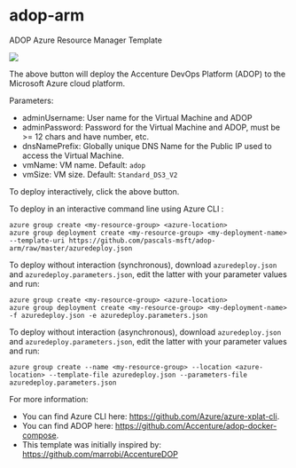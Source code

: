 # adop-arm
ADOP Azure Resource Manager Template

<a href="https://portal.azure.com/#create/Microsoft.Template/uri/https%3A%2F%2Fgithub.com%2Fpascals-msft%2Fadop-arm%2Fraw%2Fmaster%2Fazuredeploy.json" target="_blank"><img src="http://azuredeploy.net/deploybutton.png"/></a>

The above button will deploy the Accenture DevOps Platform (ADOP) to the Microsoft Azure cloud platform.

Parameters:

- adminUsername: User name for the Virtual Machine and ADOP
- adminPassword: Password for the Virtual Machine and ADOP, must be >= 12 chars and have number, etc.
- dnsNamePrefix: Globally unique DNS Name for the Public IP used to access the Virtual Machine.
- vmName: VM name. Default: `adop`
- vmSize: VM size. Default: `Standard_DS3_V2`

To deploy interactively, click the above button.

To deploy in an interactive command line using Azure CLI :

```
azure group create <my-resource-group> <azure-location>
azure group deployment create <my-resource-group> <my-deployment-name> --template-uri https://github.com/pascals-msft/adop-arm/raw/master/azuredeploy.json
```

To deploy without interaction (synchronous), download `azuredeploy.json` and `azuredeploy.parameters.json`, edit the latter with your parameter values and run:

```
azure group create <my-resource-group> <azure-location>
azure group deployment create <my-resource-group> <my-deployment-name> -f azuredeploy.json -e azuredeploy.parameters.json
```

To deploy without interaction (asynchronous), download `azuredeploy.json` and `azuredeploy.parameters.json`, edit the latter with your parameter values and run:

```
azure group create --name <my-resource-group> --location <azure-location> --template-file azuredeploy.json --parameters-file azuredeploy.parameters.json
```

For more information:

- You can find Azure CLI here: https://github.com/Azure/azure-xplat-cli.
- You can find ADOP here: https://github.com/Accenture/adop-docker-compose.
- This template was initially inspired by: https://github.com/marrobi/AccentureDOP
